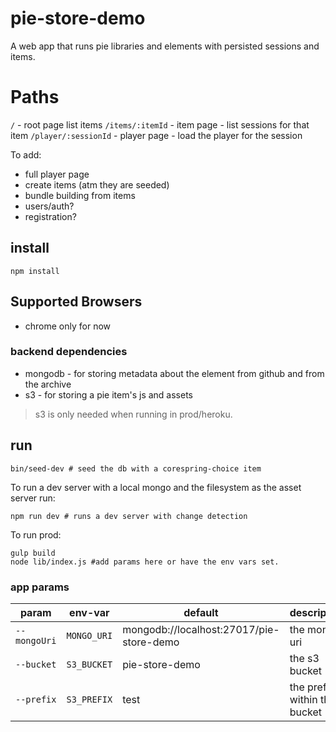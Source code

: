 # pie-store-demo

A web app that runs pie libraries and elements with persisted sessions and items.


# Paths

`/` - root page list items
`/items/:itemId` - item page - list sessions for that item
`/player/:sessionId` - player page - load the player for the session

To add:
* full player page
* create items (atm they are seeded)
* bundle building from items
* users/auth?
* registration?

## install 
```
npm install 
```

## Supported Browsers

* chrome only for now

### backend dependencies

* mongodb - for storing metadata about the element from github and from the archive
* s3 - for storing a pie item's js and assets 

> s3 is only needed when running in prod/heroku.

## run 

```shell
bin/seed-dev # seed the db with a corespring-choice item
```

To run a dev server with a local mongo and the filesystem as the asset server run:
```shell
npm run dev # runs a dev server with change detection
```

To run prod: 
```shell
gulp build
node lib/index.js #add params here or have the env vars set.
```
### app params

| param | env-var  | default  | description |
|-------|----------|----------|-------------|
|`--mongoUri` | `MONGO_URI` | mongodb://localhost:27017/pie-store-demo  | the mongo uri |
|`--bucket` | `S3_BUCKET` | pie-store-demo  | the s3 bucket |
|`--prefix` | `S3_PREFIX` | test  | the prefix within the bucket |

